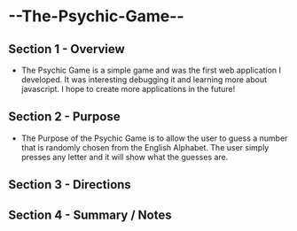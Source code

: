 # --The-Psychic-Game--


## Section 1 - Overview
- The Psychic Game is a simple game and was the first web application I developed. It was interesting debugging it and learning more about javascript. I hope to create more applications in the future! 


## Section 2 - Purpose
- The Purpose of the Psychic Game is to allow the user to guess a number that is randomly chosen from the English Alphabet. The user simply presses any letter and it will show what the guesses are. 


## Section 3 - Directions


## Section 4 - Summary / Notes